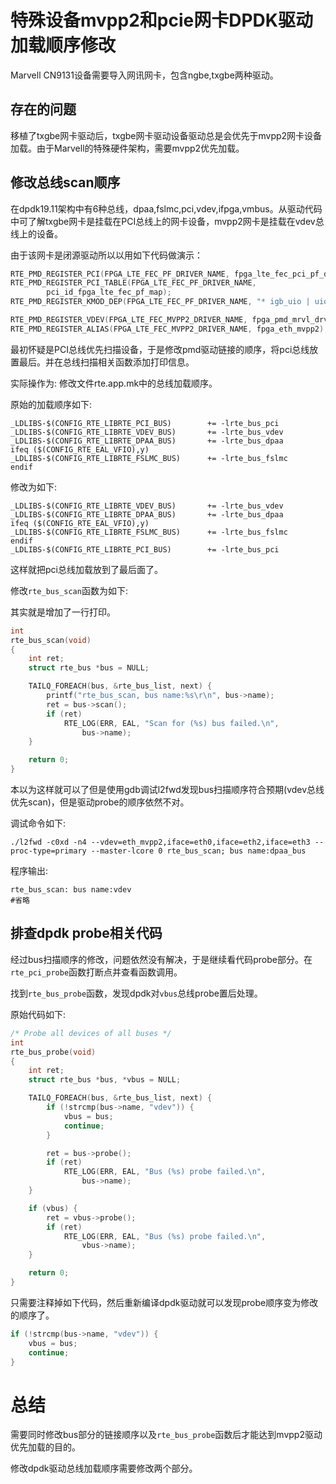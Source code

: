 # 特殊设备mvpp2和pcie网卡DPDK驱动加载顺序修改

Marvell CN9131设备需要导入网讯网卡，包含ngbe,txgbe两种驱动。

## 存在的问题

移植了txgbe网卡驱动后，txgbe网卡驱动设备驱动总是会优先于mvpp2网卡设备加载。由于Marvell的特殊硬件架构，需要mvpp2优先加载。

## 修改总线scan顺序

在dpdk19.11架构中有6种总线，dpaa,fslmc,pci,vdev,ifpga,vmbus。从驱动代码中可了解txgbe网卡是挂载在PCI总线上的网卡设备，mvpp2网卡是挂载在vdev总线上的设备。

由于该网卡是闭源驱动所以以用如下代码做演示：

```c
RTE_PMD_REGISTER_PCI(FPGA_LTE_FEC_PF_DRIVER_NAME, fpga_lte_fec_pci_pf_driver);
RTE_PMD_REGISTER_PCI_TABLE(FPGA_LTE_FEC_PF_DRIVER_NAME,
		pci_id_fpga_lte_fec_pf_map);
RTE_PMD_REGISTER_KMOD_DEP(FPGA_LTE_FEC_PF_DRIVER_NAME, "* igb_uio | uio_pci_generic | vfio-pci");

RTE_PMD_REGISTER_VDEV(FPGA_LTE_FEC_MVPP2_DRIVER_NAME, fpga_pmd_mrvl_drv);
RTE_PMD_REGISTER_ALIAS(FPGA_LTE_FEC_MVPP2_DRIVER_NAME, fpga_eth_mvpp2);
```

最初怀疑是PCI总线优先扫描设备，于是修改pmd驱动链接的顺序，将pci总线放置最后。并在总线扫描相关函数添加打印信息。

实际操作为: 修改文件rte.app.mk中的总线加载顺序。

原始的加载顺序如下:

```make
_LDLIBS-$(CONFIG_RTE_LIBRTE_PCI_BUS)        += -lrte_bus_pci
_LDLIBS-$(CONFIG_RTE_LIBRTE_VDEV_BUS)       += -lrte_bus_vdev
_LDLIBS-$(CONFIG_RTE_LIBRTE_DPAA_BUS)       += -lrte_bus_dpaa
ifeq ($(CONFIG_RTE_EAL_VFIO),y)
_LDLIBS-$(CONFIG_RTE_LIBRTE_FSLMC_BUS)      += -lrte_bus_fslmc
endif
```

修改为如下:

```make
_LDLIBS-$(CONFIG_RTE_LIBRTE_VDEV_BUS)       += -lrte_bus_vdev
_LDLIBS-$(CONFIG_RTE_LIBRTE_DPAA_BUS)       += -lrte_bus_dpaa
ifeq ($(CONFIG_RTE_EAL_VFIO),y)
_LDLIBS-$(CONFIG_RTE_LIBRTE_FSLMC_BUS)      += -lrte_bus_fslmc
endif
_LDLIBS-$(CONFIG_RTE_LIBRTE_PCI_BUS)        += -lrte_bus_pci
```

这样就把pci总线加载放到了最后面了。

修改`rte_bus_scan`函数为如下:

其实就是增加了一行打印。

```c
int
rte_bus_scan(void)
{
	int ret;
	struct rte_bus *bus = NULL;

	TAILQ_FOREACH(bus, &rte_bus_list, next) {
        printf("rte_bus_scan, bus name:%s\r\n", bus->name);
		ret = bus->scan();
		if (ret)
			RTE_LOG(ERR, EAL, "Scan for (%s) bus failed.\n",
				bus->name);
	}

	return 0;
}

```

本以为这样就可以了但是使用gdb调试l2fwd发现bus扫描顺序符合预期(vdev总线优先scan)，但是驱动probe的顺序依然不对。

调试命令如下:

```shell
./l2fwd -c0xd -n4 --vdev=eth_mvpp2,iface=eth0,iface=eth2,iface=eth3 --proc-type=primary --master-lcore 0 rte_bus_scan; bus name:dpaa_bus
```

程序输出:

```shell
rte_bus_scan: bus name:vdev
#省略
```

## 排查dpdk probe相关代码

经过bus扫描顺序的修改，问题依然没有解决，于是继续看代码probe部分。在`rte_pci_probe`函数打断点并查看函数调用。

找到`rte_bus_probe`函数，发现dpdk对`vbus`总线probe置后处理。

原始代码如下:

```c
/* Probe all devices of all buses */
int
rte_bus_probe(void)
{
	int ret;
	struct rte_bus *bus, *vbus = NULL;

	TAILQ_FOREACH(bus, &rte_bus_list, next) {
		if (!strcmp(bus->name, "vdev")) {
			vbus = bus;
			continue;
		}

		ret = bus->probe();
		if (ret)
			RTE_LOG(ERR, EAL, "Bus (%s) probe failed.\n",
				bus->name);
	}

	if (vbus) {
		ret = vbus->probe();
		if (ret)
			RTE_LOG(ERR, EAL, "Bus (%s) probe failed.\n",
				vbus->name);
	}

	return 0;
}
```

只需要注释掉如下代码，然后重新编译dpdk驱动就可以发现probe顺序变为修改的顺序了。

```c
if (!strcmp(bus->name, "vdev")) {
    vbus = bus;
    continue;
}
```

# 总结

需要同时修改bus部分的链接顺序以及`rte_bus_probe`函数后才能达到mvpp2驱动优先加载的目的。

修改dpdk驱动总线加载顺序需要修改两个部分。